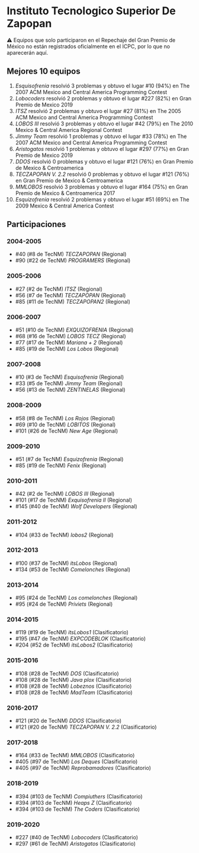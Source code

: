 # Instituto Tecnologico Superior De Zapopan

:warning: Equipos que solo participaron en el Repechaje del Gran Premio de México no están registrados oficialmente en el ICPC, por lo que no aparecerán aquí.

## Mejores 10 equipos

1. _Esquisofrenia_ resolvió 3 problemas y obtuvo el lugar #10 (94%) en The 2007 ACM Mexico and Central America Programming Contest
1. _Lobocoders_ resolvió 2 problemas y obtuvo el lugar #227 (82%) en Gran Premio de Mexico 2019
1. _ITSZ_ resolvió 2 problemas y obtuvo el lugar #27 (81%) en The 2005 ACM Mexico and Central America Programming Contest
1. _LOBOS III_ resolvió 3 problemas y obtuvo el lugar #42 (79%) en The 2010 Mexico & Central America Regional Contest
1. _Jimmy Team_ resolvió 1 problemas y obtuvo el lugar #33 (78%) en The 2007 ACM Mexico and Central America Programming Contest
1. _Aristogatos_ resolvió 1 problemas y obtuvo el lugar #297 (77%) en Gran Premio de Mexico 2019
1. _DDOS_ resolvió 0 problemas y obtuvo el lugar #121 (76%) en Gran Premio de Mexico & Centroamerica
1. _TECZAPOPAN V. 2.2_ resolvió 0 problemas y obtuvo el lugar #121 (76%) en Gran Premio de Mexico & Centroamerica
1. _MMLOBOS_ resolvió 3 problemas y obtuvo el lugar #164 (75%) en Gran Premio de Mexico & Centroamerica 2017
1. _Esquizofrenia_ resolvió 2 problemas y obtuvo el lugar #51 (69%) en The 2009 Mexico & Central America Contest

## Participaciones

### 2004-2005

- #40 (#8 de TecNM) _TECZAPOPAN_ (Regional)
- #90 (#22 de TecNM) _PROGRAMERS_ (Regional)

### 2005-2006

- #27 (#2 de TecNM) _ITSZ_ (Regional)
- #56 (#7 de TecNM) _TECZAPOPAN_ (Regional)
- #85 (#11 de TecNM) _TECZAPOPAN2_ (Regional)

### 2006-2007

- #51 (#10 de TecNM) _EXQUIZOFRENIA_ (Regional)
- #68 (#16 de TecNM) _LOBOS TECZ_ (Regional)
- #77 (#17 de TecNM) _Mariana + 2_ (Regional)
- #85 (#19 de TecNM) _Los Lobos_ (Regional)

### 2007-2008

- #10 (#3 de TecNM) _Esquisofrenia_ (Regional)
- #33 (#5 de TecNM) _Jimmy Team_ (Regional)
- #56 (#13 de TecNM) _ZENTINELAS_ (Regional)

### 2008-2009

- #58 (#8 de TecNM) _Los Rojos_ (Regional)
- #69 (#10 de TecNM) _LOBITOS_ (Regional)
- #101 (#26 de TecNM) _New Age_ (Regional)

### 2009-2010

- #51 (#7 de TecNM) _Esquizofrenia_ (Regional)
- #85 (#19 de TecNM) _Fenix_ (Regional)

### 2010-2011

- #42 (#2 de TecNM) _LOBOS III_ (Regional)
- #101 (#17 de TecNM) _Exquisofrenia II_ (Regional)
- #145 (#40 de TecNM) _Wolf Developers_ (Regional)

### 2011-2012

- #104 (#33 de TecNM) _lobos2_ (Regional)

### 2012-2013

- #100 (#37 de TecNM) _itsLobos_ (Regional)
- #134 (#53 de TecNM) _Comelonches_ (Regional)

### 2013-2014

- #95 (#24 de TecNM) _Los comelonches_ (Regional)
- #95 (#24 de TecNM) _Priviets_ (Regional)

### 2014-2015

- #119 (#19 de TecNM) _itsLobos1_ (Clasificatorio)
- #195 (#47 de TecNM) _EXPCODEBLOK_ (Clasificatorio)
- #204 (#52 de TecNM) _itsLobos2_ (Clasificatorio)

### 2015-2016

- #108 (#28 de TecNM) _DOS_ (Clasificatorio)
- #108 (#28 de TecNM) _Java plox_ (Clasificatorio)
- #108 (#28 de TecNM) _Lobeznos_ (Clasificatorio)
- #108 (#28 de TecNM) _MadTeam_ (Clasificatorio)

### 2016-2017

- #121 (#20 de TecNM) _DDOS_ (Clasificatorio)
- #121 (#20 de TecNM) _TECZAPOPAN V. 2.2_ (Clasificatorio)

### 2017-2018

- #164 (#33 de TecNM) _MMLOBOS_ (Clasificatorio)
- #405 (#97 de TecNM) _Los Deques_ (Clasificatorio)
- #405 (#97 de TecNM) _Reprobamadores_ (Clasificatorio)

### 2018-2019

- #394 (#103 de TecNM) _Compiuthers_ (Clasificatorio)
- #394 (#103 de TecNM) _Heaps Z_ (Clasificatorio)
- #394 (#103 de TecNM) _The Coders_ (Clasificatorio)

### 2019-2020

- #227 (#40 de TecNM) _Lobocoders_ (Clasificatorio)
- #297 (#61 de TecNM) _Aristogatos_ (Clasificatorio)



